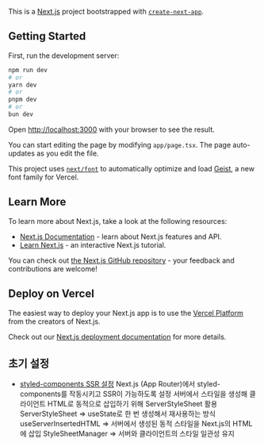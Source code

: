 This is a [Next.js](https://nextjs.org) project bootstrapped with [`create-next-app`](https://nextjs.org/docs/app/api-reference/cli/create-next-app).

## Getting Started

First, run the development server:

```bash
npm run dev
# or
yarn dev
# or
pnpm dev
# or
bun dev
```

Open [http://localhost:3000](http://localhost:3000) with your browser to see the result.

You can start editing the page by modifying `app/page.tsx`. The page auto-updates as you edit the file.

This project uses [`next/font`](https://nextjs.org/docs/app/building-your-application/optimizing/fonts) to automatically optimize and load [Geist](https://vercel.com/font), a new font family for Vercel.

## Learn More

To learn more about Next.js, take a look at the following resources:

- [Next.js Documentation](https://nextjs.org/docs) - learn about Next.js features and API.
- [Learn Next.js](https://nextjs.org/learn) - an interactive Next.js tutorial.

You can check out [the Next.js GitHub repository](https://github.com/vercel/next.js) - your feedback and contributions are welcome!

## Deploy on Vercel

The easiest way to deploy your Next.js app is to use the [Vercel Platform](https://vercel.com/new?utm_medium=default-template&filter=next.js&utm_source=create-next-app&utm_campaign=create-next-app-readme) from the creators of Next.js.

Check out our [Next.js deployment documentation](https://nextjs.org/docs/app/building-your-application/deploying) for more details.

## 초기 설정

- [styled-components SSR 설정](https://nextjs.org/docs/app/getting-started/css-and-styling#styled-components)
  Next.js (App Router)에서 styled-components를 작동시키고 SSR이 가능하도록 설정
  서버에서 스타일을 생성해 클라이언트 HTML로 동적으로 삽입하기 위해 ServerStyleSheet 활용
  ServerStyleSheet => useState로 한 번 생성해서 재사용하는 방식
  useServerInsertedHTML => 서버에서 생성된 동적 스타일을 Next.js의 HTML에 삽입
  StyleSheetManager => 서버와 클라이언트의 스타일 일관성 유지
